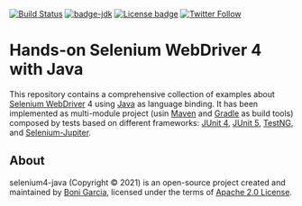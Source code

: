 [![Build Status](https://github.com/bonigarcia/selenium4-java/workflows/build/badge.svg)](https://github.com/bonigarcia/selenium4-java/actions)
[![badge-jdk](https://img.shields.io/badge/jdk-8-green.svg)](https://www.oracle.com/java/technologies/javase-downloads.html)
[![License badge](https://img.shields.io/badge/license-Apache2-green.svg)](https://www.apache.org/licenses/LICENSE-2.0)
[![Twitter Follow](https://img.shields.io/twitter/follow/boni_gg.svg?style=social)](https://twitter.com/boni_gg)

# Hands-on Selenium WebDriver 4 with Java

This repository contains a comprehensive collection of examples about [Selenium WebDriver] 4 using [Java] as language binding. It has been implemented as multi-module project (usin [Maven] and [Gradle] as build tools) composed by tests based on different frameworks: [JUnit 4], [JUnit 5], [TestNG], and [Selenium-Jupiter].

## About

selenium4-java (Copyright &copy; 2021) is an open-source project created and maintained by [Boni Garcia], licensed under the terms of [Apache 2.0 License].

[Apache 2.0 License]: https://www.apache.org/licenses/LICENSE-2.0
[Boni Garcia]: https://bonigarcia.github.io/
[Gradle]: https://gradle.org/
[Java]: https://www.java.com/
[JUnit 4]: https://junit.org/junit4/
[JUnit 5]: https://junit.org/junit5/docs/current/user-guide/
[Maven]: https://maven.apache.org/
[Selenium WebDriver]: https://docs.seleniumhq.org/projects/webdriver/
[Selenium-Jupiter]: https://bonigarcia.github.io/selenium-jupiter/
[TestNG]: https://testng.org/doc/
